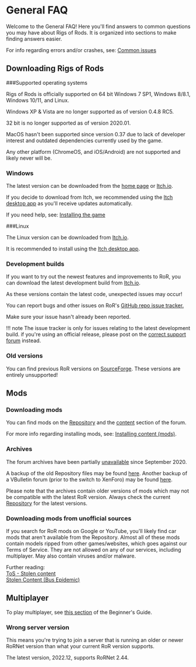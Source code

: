 General FAQ
============

Welcome to the General FAQ! Here you'll find answers to common questions you may have about Rigs of Rods.
It is organized into sections to make finding answers easier.

For info regarding errors and/or crashes, see: [Common issues](/gameplay/common-issues/)

## Downloading Rigs of Rods

###Supported operating systems 
 
Rigs of Rods is officially supported on 64 bit Windows 7 SP1, Windows 8/8.1, Windows 10/11, and Linux.

Windows XP & Vista are no longer supported as of version 0.4.8 RC5. 

32 bit is no longer supported as of version 2020.01.

MacOS hasn't been supported since version 0.37 due to lack of developer interest and outdated dependencies currently used by the game.

Any other platform (ChromeOS, and iOS/Android) are not supported and likely never will be.

### Windows

The latest version can be downloaded from the [home page](https://www.rigsofrods.org/download) or [Itch.io](https://rigs-of-rods.itch.io/rigs-of-rods).

If you decide to download from Itch, we recommended using the [Itch desktop app](https://itch.io/app) as you'll receive updates automatically.

If you need help, see: [Installing the game](/gameplay/installing-the-game/)

###Linux

The Linux version can be downloaded from [Itch.io](https://rigs-of-rods.itch.io/rigs-of-rods).

It is recommended to install using the [Itch desktop app](https://itch.io/app).

### Development builds 

If you want to try out the newest features and improvements to RoR, you can download the latest development build from [Itch.io](https://rigs-of-rods.itch.io/rigs-of-rods-dev).

As these versions contain the latest code, unexpected issues may occur!

You can report bugs and other issues on RoR's [GitHub repo issue tracker.](https://github.com/RigsOfRods/rigs-of-rods/issues) 

Make sure your issue hasn't already been reported.

!!! note
	The issue tracker is only for issues relating to the latest development build. 
	if you're using an official release, please post on the [correct support forum](https://forum.rigsofrods.org/#troubleshooting.7) instead.

### Old versions 

You can find previous RoR versions on [SourceForge](https://sourceforge.net/projects/rigsofrods/files/rigsofrods/). These versions are entirely unsupported!

## Mods

### Downloading mods

You can find mods on the [Repository](https://forum.rigsofrods.org/resources/) and the [content](https://forum.rigsofrods.org/#showrooms.11) section of the forum.

For more info regarding installing mods, see: [Installing content (mods)](/gameplay/installing-content/).

### Archives

The forum archives have been partially [unavailable](https://forum.rigsofrods.org/threads/archives-temporarily-unavailable.2777/) since September 2020.

A backup of the old Repository files may be found [here](https://cdn.anotherfoxguy.com/repo-backup/). 
Another backup of a VBulletin forum (prior to the switch to XenForo) may be found [here](http://www.austingratzer.com/rigs/).

Please note that the archives contain older versions of mods which may not be compatible with the latest RoR version. Always check the current [Repository](https://forum.rigsofrods.org/resources/) for the latest versions.

### Downloading mods from unofficial sources 

If you search for RoR mods on Google or YouTube, you'll likely find car mods that aren't available from the Repository. Almost all of these mods contain models ripped from other games/websites, which goes against our Terms of Service. 
They are not allowed on any of our services, including multiplayer. May also contain viruses and/or malware.

Further reading:<br>
[ToS - Stolen content](/rules/rules-stolen-content/)<br>
[Stolen Content (Bus Epidemic)](https://forum.rigsofrods.org/threads/stolen-content-bus-epidemic.2034/)

## Multiplayer

To play multiplayer, see [this section](/gameplay/beginners-guide/#multiplayer) of the Beginner's Guide.

### Wrong server version

This means you're trying to join a server that is running an older or newer RoRNet version than what your current RoR version supports.

The latest version, 2022.12, supports RoRNet 2.44.